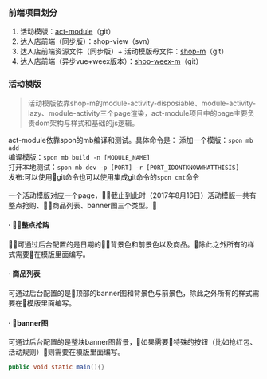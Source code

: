 ### 前端项目划分

1. 活动模版：[act-module](http://git.showjoy.net/activity/act-module)（git）
2. 达人店前端（同步版）：shop-view（svn）
3. 达人店前端资源文件（同步版）+ 活动模版母文件：[shop-m](http://git.showjoy.net/showjoy-assets/shop-m)（git）
4. 达人店前端（异步vue+weex版本）：[shop-weex-m](http://git.showjoy.net/showjoy-assets/shop-weex-m)（git）

### 活动模版
> 活动模版依靠shop-m的module-activity-disposiable、module-activity-lazy、module-activity三个page渲染，act-module项目中的page主要负责dom架构与样式和基础的js逻辑。

act-module依靠spon的mb编译和测试。具体命令是：
添加一个模版：` spon mb add `<br>
编译模版：`spon mb build -n [MODULE_NAME]`<br>
打开本地测试：`spon mb dev -p [PORT] -r [PORT_IDONTKNOWWHATTHISIS]`<br>
发布:可以使用git命令也可以使用集成git命令的`spon cmt`命令<br><br>
一个活动模版对应一个page，截止到此时（2017年8月16日）活动模版一共有整点抢购、商品列表、banner图三个类型。<br>
#### · 整点抢购
可通过后台配置的是日期的背景色和前景色以及商品。除此之外所有的样式需要在模版里面编写。<br>
#### · 商品列表
可通过后台配置的是顶部的banner图和背景色与前景色，除此之外所有的样式需要在模版里面编写。<br>
#### · banner图
可通过后台配置的是整块banner图背景，如果需要特殊的按钮（比如抢红包、活动规则）则需要在模版里面编写。<br>
```java
public void static main(){}
```